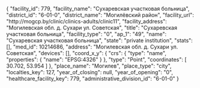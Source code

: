 {
    "facility_id": 779,
    "facility_name": "Сухаревская участковая больница",
    "district_id": "6-01-0",
    "district_name": "Могилёвский район",
    "facility_url": "http:\/\/mogcp.by\/clinic\/clinics-adults\/clinic11",
    "facility_address": "Могилевская обл. д. Сухари ул. Советская",
    "title": "Сухаревская участковая больница",
    "facility_type": "0",
    "ap_1": "49",
    "name": "Сухаревская участковая больница",
    "state": "private institution",
    "stats": [],
    "med_id": 10214686,
    "address": "Могилевская обл. д. Сухари ул. Советская",
    "devices": [],
    "coord_x_y": {
        "crs": {
            "type": "name",
            "properties": {
                "name": "EPSG:4326"
            }
        },
        "type": "Point",
        "coordinates": [
            30.702,
            53.954
        ]
    },
    "place_name": "Могилев",
    "place_type": "city",
    "localties_key": 127,
    "year_of_closing": null,
    "year_of_opening": "0",
    "healthcare_facility_key": 779,
    "administrative_division_id": "6-01-0"
}